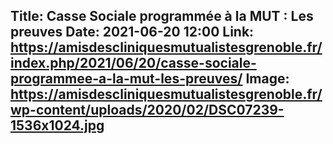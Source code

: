 Title: Casse Sociale programmée à la MUT : Les preuves
Date: 2021-06-20 12:00
Link: https://amisdescliniquesmutualistesgrenoble.fr/index.php/2021/06/20/casse-sociale-programmee-a-la-mut-les-preuves/
Image: https://amisdescliniquesmutualistesgrenoble.fr/wp-content/uploads/2020/02/DSC07239-1536x1024.jpg
---
